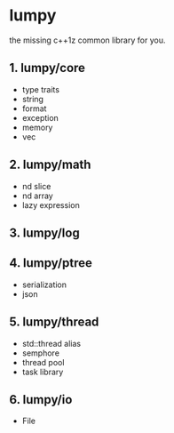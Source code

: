 # lumpy
the missing c++1z common library for you.

## 1. lumpy/core
   - type traits
   - string
   - format
   - exception
   - memory
   - vec
   
## 2. lumpy/math
   - nd slice
   - nd array
   - lazy expression
    
## 3. lumpy/log
   
## 4. lumpy/ptree
   - serialization
   - json
   
## 5. lumpy/thread
   - std::thread alias
   - semphore
   - thread pool
   - task library
   
## 6. lumpy/io
   - File
